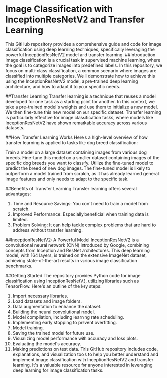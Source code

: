 # Image Classification with InceptionResNetV2 and Transfer Learning

This GitHub repository provides a comprehensive guide and code for image classification using deep learning techniques, specifically leveraging the powerful InceptionResNetV2 model and transfer learning.
##Introduction
Image classification is a crucial task in supervised machine learning, where the goal is to categorize images into predefined labels. In this repository, we focus on multi-class classification, a common scenario where images are classified into multiple categories. We'll demonstrate how to achieve this using the InceptionResNetV2 model, a pre-trained deep learning architecture, and how to adapt it to your specific needs.

##Transfer Learning
Transfer learning is a technique that reuses a model developed for one task as a starting point for another. In this context, we take a pre-trained model's weights and use them to initialize a new model. We then fine-tune this new model on our specific dataset. Transfer learning is particularly effective for image classification tasks, where models like InceptionResNetV2 have shown remarkable accuracy across various datasets.

##How Transfer Learning Works
Here's a high-level overview of how transfer learning is applied to tasks like dog breed classification:

Train a model on a large dataset containing images from various dog breeds.
Fine-tune this model on a smaller dataset containing images of the specific dog breeds you want to classify.
Utilize the fine-tuned model to predict the breed of new dog images.
The fine-tuned model is likely to outperform a model trained from scratch, as it has already learned general image features and only needs to adapt to the specific task.

##Benefits of Transfer Learning
Transfer learning offers several advantages:

1. Time and Resource Savings: You don't need to train a model from scratch.
2. Improved Performance: Especially beneficial when training data is limited.
3. Problem Solving: It can help tackle complex problems that are hard to address without transfer learning.

##InceptionResNetV2: A Powerful Model
InceptionResNetV2 is a convolutional neural network (CNN) introduced by Google, combining concepts from Inception and ResNet architectures. This deep learning model, with 164 layers, is trained on the extensive ImageNet dataset, achieving state-of-the-art results in various image classification benchmarks.

##Getting Started
The repository provides Python code for image classification using InceptionResNetV2, utilizing libraries such as TensorFlow. Here's an outline of the key steps:

1. Import necessary libraries.
2. Load datasets and image folders.
3. Data augmentation to enhance the dataset.
4. Building the neural convolutional model.
5. Model compilation, including learning rate scheduling.
6. Implementing early stopping to prevent overfitting.
7. Model training.
8. Saving the trained model for future use.
9. Visualizing model performance with accuracy and loss plots.
10. Evaluating the model's accuracy.
11. Making predictions on test data.
This GitHub repository includes code, explanations, and visualization tools to help you better understand and implement image classification with InceptionResNetV2 and transfer learning. It's a valuable resource for anyone interested in leveraging deep learning for image classification tasks.
